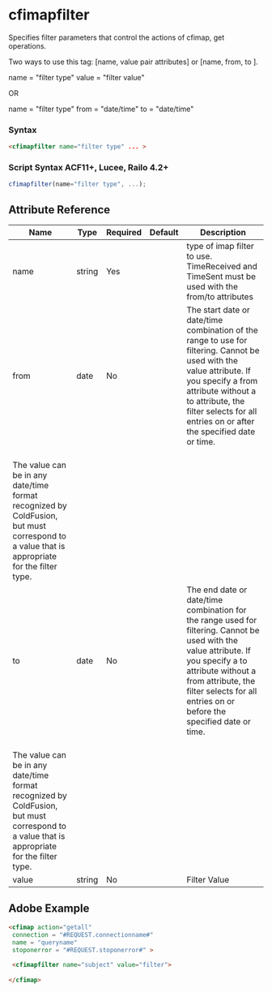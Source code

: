 # cfimapfilter

Specifies filter parameters that control the actions of cfimap, get operations.

Two ways to use this tag: [name, value pair attributes] or [name, from, to ].


 name = "filter type"
 value = "filter value"

OR 
 

 name = "filter type"
 from = "date/time"
 to = "date/time"

### Syntax

```html
<cfimapfilter name="filter type" ... >
```

### Script Syntax ACF11+, Lucee, Railo 4.2+

```javascript
cfimapfilter(name="filter type", ...);
```

## Attribute Reference

| Name | Type | Required | Default | Description |
| --- | --- | --- | --- | --- |
| name | string | Yes |  | type of imap filter to use. TimeReceived and TimeSent must be used with the from/to attributes |
| from | date | No |  | The start date or date/time combination of the range to use for filtering. Cannot be used with the value attribute. If you specify a from attribute without a to attribute, the filter selects for all entries on or after the specified date or time.<br />The value can be in any date/time format recognized by ColdFusion, but must correspond to a value that is appropriate for the filter type. |
| to | date | No |  | The end date or date/time combination for the range used for filtering. Cannot be used with the value attribute. If you specify a to attribute without a from attribute, the filter selects for all entries on or before the specified date or time.<br />The value can be in any date/time format recognized by ColdFusion, but must correspond to a value that is appropriate for the filter type. |
| value | string | No |  | Filter Value |

## Adobe Example

```html
<cfimap action="getall" 
 connection = "#REQUEST.connectionname#" 
 name = "queryname" 
 stoponerror = "#REQUEST.stoponerror#" >
 
 <cfimapfilter name="subject" value="filter">
 
</cfimap>
```

